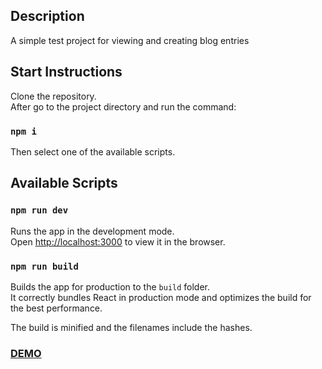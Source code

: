 

## Description

A simple test project for viewing and creating blog entries

## Start Instructions
Сlone the repository. <br/>
After go to the project directory and run the command:<br/>
### `npm i` 
Then select one of the available scripts.

## Available Scripts

### `npm run dev` 

Runs the app in the development mode.<br />
Open [http://localhost:3000](http://localhost:3000) to view it in the browser.

### `npm run build`

Builds the app for production to the `build` folder.<br />
It correctly bundles React in production mode and optimizes the build for the best performance.

The build is minified and the filenames include the hashes.<br /> 

### [DEMO](https://tikhon-simple-blog.herokuapp.com/)






